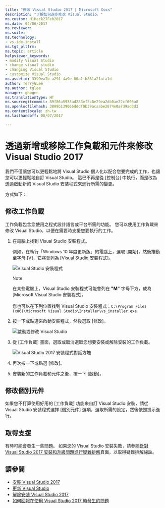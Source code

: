 ```yaml
---
title: "修改 Visual Studio 2017 | Microsoft Docs"
description: "了解如何逐步修改 Visual Studio。"
ms.custom: H1Hack27Feb2017
ms.date: 04/06/2017
ms.reviewer: 
ms.suite: 
ms.technology:
- vs-ide-install
ms.tgt_pltfrm: 
ms.topic: article
helpviewer_keywords:
- modify Visual Studio
- change visual studio
- changing Visual Studio
- customize Visual Studio
ms.assetid: 3399ea7b-a291-4a9e-80a1-b861a21afa1d
author: TerryGLee
ms.author: tglee
manager: ghogen
ms.translationtype: HT
ms.sourcegitcommit: 89f86a5935ad283ef5c0e29ea2db0ae22cf603a8
ms.openlocfilehash: 3899b139066dddf0b39acaabe2874e0a7d9ad3d3
ms.contentlocale: zh-tw
ms.lasthandoff: 08/07/2017

---
```

# <a name="modify-visual-studio-2017-by-adding-or-removing-workloads-and-components"></a>透過新增或移除工作負載和元件來修改 Visual Studio 2017
我們不僅讓您可以更輕鬆地將 Visual Studio 個人化以配合您要完成的工作，也讓您可以更輕鬆地自訂 Visual Studio。 這已不再是從 [控制台] 中執行，而是改為透過啟動新的 Visual Studio 安裝程式來進行所需的變更。

方式如下：  

## <a name="modify-workloads"></a>修改工作負載  
 工作負載包含您使用之程式設計語言或平台所需的功能。 您可以使用工作負載來修改 Visual Studio，以便在需要時支援您要執行的工作。  

1.  在電腦上找到 Visual Studio 安裝程式。  

     例如，在執行「Windows 10 年度更新版」的電腦上，選取 [開始]，然後捲動至字母 [V]，它將會列為 [Visual Studio 安裝程式]。  

     ![Visual Studio 安裝程式](media/vs2017-locate-the-visual-studio-installer.PNG "找出 Microsoft Visual Studio 安裝程式")

     >[!NOTE]
     在某些電腦上，Visual Studio 安裝程式可能會列在 **"M"** 字母下方，成為 [Microsoft Visual Studio 安裝程式]。<br/><br/> 您也可以在下列位置找到 Visual Studio 安裝程式：`C:\Program Files (x86)\Microsoft Visual Studio\Installer\vs_installer.exe`

2.  按一下或點選來啟動安裝程式，然後選取 [修改]。  

     ![啟動或修改 Visual Studio](media/vs2017-modify.PNG "修改 Visual Studio 2017")  

3.  從 [工作負載] 畫面，選取或取消選取您想要安裝或解除安裝的工作負載。  

    ![Visual Studio 2017 安裝程式對話方塊](media/vs2017-modify-workloads.PNG "在 Visual Studio 2017 中選擇工作負載")

4. 再次按一下或點選 [修改]。  

5. 安裝新的工作負載和元件之後，按一下 [啟動]。

## <a name="modify-individual-components"></a>修改個別元件

如果您不打算使用好用的 [工作負載] 功能來自訂 Visual Studio 安裝，請從 Visual Studio 安裝程式選擇 [個別元件] 選項，選取所需的設定，然後依照提示進行。  

## <a name="get-support"></a>取得支援
有時可能會發生一些問題。 如果您的 Visual Studio 安裝失敗，請參閱[針對 Visual Studio 2017 安裝和升級問題進行疑難排解](troubleshooting-installation-issues.md)頁面，以取得疑難排解祕訣。

## <a name="see-also"></a>請參閱  
* [安裝 Visual Studio 2017](https://go.microsoft.com/fwlink/?linkid=833223)
* [更新 Visual Studio](update-visual-studio.md)
* [解除安裝 Visual Studio 2017](uninstall-visual-studio.md)
* [如何回報在使用 Visual Studio 2017 時發生的問題](../ide/how-to-report-a-problem-with-visual-studio-2017.md)

